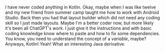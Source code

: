 I have never coded anything in Kotlin. Okay, maybe when I was like twelve and my new friend from summer camp taught me how to work with Android Studio. Back then you had that layout builder which did not need any coding skill so I just made layouts. Maybe I'm a better coder now, but more likely it's been all ChatGPT's work. I just give it the instructions and with basic coding knowledge know where to paste and how to fix some dependencies. You know, you need to understand the concept of a _variable_, maybe? Anyways, Kotlin! Yeah! What an interesting Java derivative.
